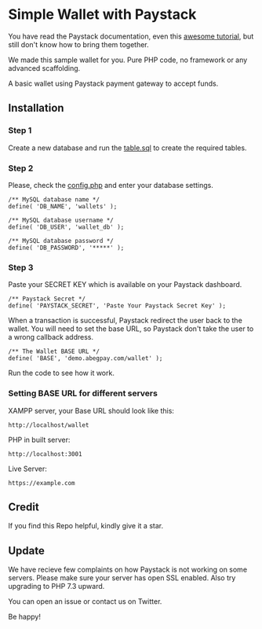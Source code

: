 # Simple Wallet with Paystack

You have read the Paystack documentation, even this [awesome tutorial](https://dev.to/ijsucceed/how-to-integrate-paystack-payment-system-with-php-5a8m), but still don't know how to bring them together.

We made this sample wallet for you. Pure PHP code, no framework or any advanced scaffolding.

A basic wallet using Paystack payment gateway to accept funds.

## Installation

### Step 1
Create a new database and run the [table.sql](https://github.com/abegpay/simple-paystack-wallet/blob/main/table.sql) to create the required tables.

### Step 2
Please, check the [config.php](https://github.com/abegpay/simple-paystack-wallet/blob/main/config.php) and enter your database settings.
```
/** MySQL database name */
define( 'DB_NAME', 'wallets' );

/** MySQL database username */
define( 'DB_USER', 'wallet_db' );

/** MySQL database password */
define( 'DB_PASSWORD', '*****' );
```

### Step 3
Paste your SECRET KEY which is available on your Paystack dashboard.
```
/** Paystack Secret */
define( 'PAYSTACK_SECRET', 'Paste Your Paystack Secret Key' );
```

When a transaction is successful, Paystack redirect the user back to the wallet. You will need to set the base URL, so Paystack don't take the user to a wrong callback address.

```
/** The Wallet BASE URL */
define( 'BASE', 'demo.abegpay.com/wallet' );
```

Run the code to see how it work.

### Setting BASE URL for different servers

XAMPP server, your Base URL should look like this: 
```
http://localhost/wallet
```

PHP in built server:
```
http://localhost:3001
```

Live Server:
```
https://example.com
```

## Credit
If you find this Repo helpful, kindly give it a star.

## Update
We have recieve few complaints on how Paystack is not working on some servers. Please make sure your server has open SSL enabled. Also try upgrading to PHP 7.3 upward. 

You can open an issue or contact us on Twitter.

Be happy!

